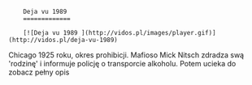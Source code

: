 
        Deja vu 1989 
        =============
        
        [![Deja vu 1989 ](http://vidos.pl/images/player.gif)](http://vidos.pl/deja-vu-1989)
        
        
 Chicago 1925 roku, okres prohibicji. Mafioso Mick Nitsch zdradza swą 'rodzinę' i informuje policję o transporcie alkoholu. Potem ucieka do zobacz pełny opis
    